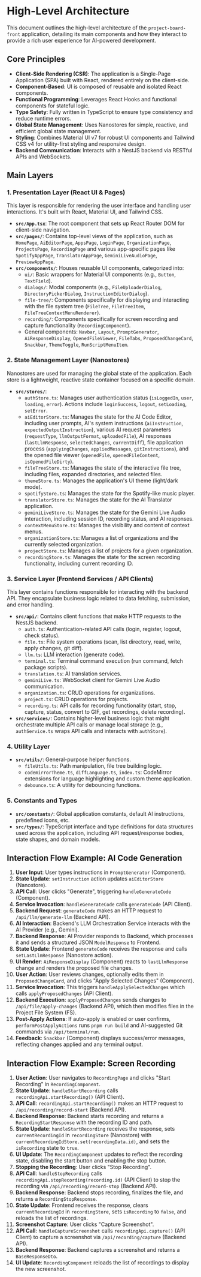 # High-Level Architecture

This document outlines the high-level architecture of the `project-board-front` application, detailing its main components and how they interact to provide a rich user experience for AI-powered development.

## Core Principles

-   **Client-Side Rendering (CSR)**: The application is a Single-Page Application (SPA) built with React, rendered entirely on the client-side.
-   **Component-Based**: UI is composed of reusable and isolated React components.
-   **Functional Programming**: Leverages React Hooks and functional components for stateful logic.
-   **Type Safety**: Fully written in TypeScript to ensure type consistency and reduce runtime errors.
-   **Global State Management**: Uses Nanostores for simple, reactive, and efficient global state management.
-   **Styling**: Combines Material UI v7 for robust UI components and Tailwind CSS v4 for utility-first styling and responsive design.
-   **Backend Communication**: Interacts with a NestJS backend via RESTful APIs and WebSockets.

## Main Layers

### 1. Presentation Layer (React UI & Pages)

This layer is responsible for rendering the user interface and handling user interactions. It's built with React, Material UI, and Tailwind CSS.

-   **`src/App.tsx`**: The root component that sets up React Router DOM for client-side navigation.
-   **`src/pages/`**: Contains top-level views of the application, such as `HomePage`, `AiEditorPage`, `AppsPage`, `LoginPage`, `OrganizationPage`, `ProjectsPage`, `RecordingPage` and various app-specific pages like `SpotifyAppPage`, `TranslatorAppPage`, `GeminiLiveAudioPage`, `PreviewAppPage`.
-   **`src/components/`**: Houses reusable UI components, categorized into:
    -   `ui/`: Basic wrappers for Material UI components (e.g., `Button`, `TextField`).
    -   `dialogs/`: Modal components (e.g., `FileUploaderDialog`, `DirectoryPickerDialog`, `InstructionEditorDialog`).
    -   `file-tree/`: Components specifically for displaying and interacting with the file system tree (`FileTree`, `FileTreeItem`, `FileTreeContextMenuRenderer`).
    -   `recording/`: Components specifically for screen recording and capture functionality (`RecordingComponent`).
    -   General components: `Navbar`, `Layout`, `PromptGenerator`, `AiResponseDisplay`, `OpenedFileViewer`, `FileTabs`, `ProposedChangeCard`, `Snackbar`, `ThemeToggle`, `RunScriptMenuItem`.

### 2. State Management Layer (Nanostores)

Nanostores are used for managing the global state of the application. Each store is a lightweight, reactive state container focused on a specific domain.

-   **`src/stores/`**: 
    -   `authStore.ts`: Manages user authentication status (`isLoggedIn`, `user`, `loading`, `error`). Actions include `loginSuccess`, `logout`, `setLoading`, `setError`.
    -   `aiEditorStore.ts`: Manages the state for the AI Code Editor, including user prompts, AI's system instructions (`aiInstruction`, `expectedOutputInstruction`), various AI request parameters (`requestType`, `llmOutputFormat`, `uploadedFile`), AI responses (`lastLlmResponse`, `selectedChanges`, `currentDiff`), file application process (`applyingChanges`, `appliedMessages`, `gitInstructions`), and the opened file viewer (`openedFile`, `openedFileContent`, `isOpenedFileDirty`).
    -   `fileTreeStore.ts`: Manages the state of the interactive file tree, including files, expanded directories, and selected files.
    -   `themeStore.ts`: Manages the application's UI theme (light/dark mode).
    -   `spotifyStore.ts`: Manages the state for the Spotify-like music player.
    -   `translatorStore.ts`: Manages the state for the AI Translator application.
    -   `geminiLiveStore.ts`: Manages the state for the Gemini Live Audio interaction, including session ID, recording status, and AI responses.
    -   `contextMenuStore.ts`: Manages the visibility and content of context menus.
    -   `organizationStore.ts`: Manages a list of organizations and the currently selected organization.
    -   `projectStore.ts`: Manages a list of projects for a given organization.
	-   `recordingStore.ts`: Manages the state for the screen recording functionality, including current recording ID.

### 3. Service Layer (Frontend Services / API Clients)

This layer contains functions responsible for interacting with the backend API. They encapsulate business logic related to data fetching, submission, and error handling.

-   **`src/api/`**: Contains client functions that make HTTP requests to the NestJS backend.
    -   `auth.ts`: Authentication-related API calls (login, register, logout, check status).
    -   `file.ts`: File system operations (scan, list directory, read, write, apply changes, git diff).
    -   `llm.ts`: LLM interaction (generate code).
    -   `terminal.ts`: Terminal command execution (run command, fetch package scripts).
    -   `translation.ts`: AI translation services.
    -   `geminiLive.ts`: WebSocket client for Gemini Live Audio communication.
    -   `organization.ts`: CRUD operations for organizations.
    -   `project.ts`: CRUD operations for projects.
	-   `recording.ts`: API calls for recording functionality (start, stop, capture, status, convert to GIF, get recordings, delete recording).
-   **`src/services/`**: Contains higher-level business logic that might orchestrate multiple API calls or manage local storage (e.g., `authService.ts` wraps API calls and interacts with `authStore`).

### 4. Utility Layer

-   **`src/utils/`**: General-purpose helper functions.
    -   `fileUtils.ts`: Path manipulation, file tree building logic.
    -   `codemirrorTheme.ts`, `diffLanguage.ts`, `index.ts`: CodeMirror extensions for language highlighting and custom theme application.
    -   `debounce.ts`: A utility for debouncing functions.

### 5. Constants and Types

-   **`src/constants/`**: Global application constants, default AI instructions, predefined icons, etc.
-   **`src/types/`**: TypeScript interface and type definitions for data structures used across the application, including API request/response bodies, state shapes, and domain models.

## Interaction Flow Example: AI Code Generation

1.  **User Input**: User types instructions in `PromptGenerator` (Component).
2.  **State Update**: `setInstruction` action updates `aiEditorStore` (Nanostore).
3.  **API Call**: User clicks "Generate", triggering `handleGenerateCode` (Component).
4.  **Service Invocation**: `handleGenerateCode` calls `generateCode` (API Client).
5.  **Backend Request**: `generateCode` makes an HTTP request to `/api/llm/generate-llm` (Backend API).
6.  **AI Interaction**: Backend's LLM Orchestration Service interacts with the AI Provider (e.g., Gemini).
7.  **Backend Response**: AI Provider responds to Backend, which processes it and sends a structured JSON `ModelResponse` to Frontend.
8.  **State Update**: Frontend `generateCode` receives the response and calls `setLastLlmResponse` (Nanostore action).
9.  **UI Render**: `AiResponseDisplay` (Component) reacts to `lastLlmResponse` change and renders the proposed file changes.
10. **User Action**: User reviews changes, optionally edits them in `ProposedChangeCard`, and clicks "Apply Selected Changes" (Component).
11. **Service Invocation**: This triggers `handleApplySelectedChanges` which calls `applyProposedChanges` (API Client).
12. **Backend Execution**: `applyProposedChanges` sends changes to `/api/file/apply-changes` (Backend API), which then modifies files in the Project File System (FS).
13. **Post-Apply Actions**: If auto-apply is enabled or user confirms, `performPostApplyActions` runs `pnpm run build` and AI-suggested Git commands via `/api/terminal/run`.
14. **Feedback**: `Snackbar` (Component) displays success/error messages, reflecting changes applied and any terminal output.

## Interaction Flow Example: Screen Recording

1.  **User Action**: User navigates to `RecordingPage` and clicks "Start Recording" in `RecordingComponent`.
2.  **State Update**: `handleStartRecording` calls `recordingApi.startRecording()` (API Client).
3.  **API Call**: `recordingApi.startRecording()` makes an HTTP request to `/api/recording/record-start` (Backend API).
4.  **Backend Response**: Backend starts recording and returns a `RecordingStartResponse` with the recording ID and path.
5.  **State Update**: `handleStartRecording` receives the response, sets `currentRecordingId` in `recordingStore` (Nanostore) with `currentRecordingIdStore.set(recordingData.id)`, and sets the `isRecording` state to `true`.
6.  **UI Update**: The `RecordingComponent` updates to reflect the recording state, disabling the start button and enabling the stop button.
7.  **Stopping the Recording**: User clicks "Stop Recording".
8.  **API Call**: `handleStopRecording` calls `recordingApi.stopRecording(recording.id)` (API Client) to stop the recording via `/api/recording/record-stop` (Backend API).
9.  **Backend Response**: Backend stops recording, finalizes the file, and returns a `RecordingStopResponse`.
10. **State Update**: Frontend receives the response, clears `currentRecordingId` in `recordingStore`, sets `isRecording` to `false`, and reloads the list of recordings.
11. **Screenshot Capture**: User clicks "Capture Screenshot".
12. **API Call**: `handleCaptureScreenshot` calls `recordingApi.capture()` (API Client) to capture a screenshot via `/api/recording/capture` (Backend API).
13. **Backend Response**: Backend captures a screenshot and returns a `BaseResponseDto`.
14. **UI Update**: `RecordingComponent` reloads the list of recordings to display the new screenshot.

